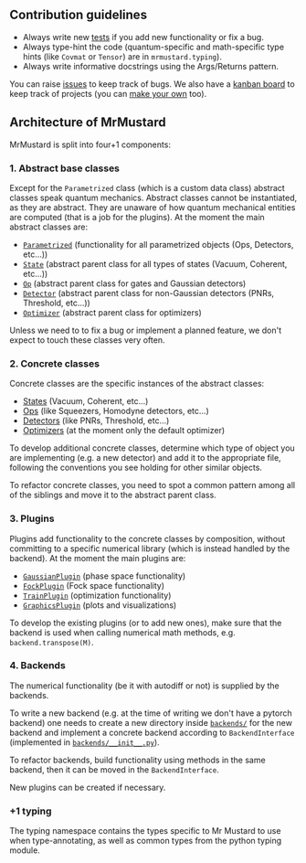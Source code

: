 ## Contribution guidelines

- Always write new [tests](https://github.com/XanaduAI/MrMustard/tree/abstract_backend/mrmustard/tests) if you add new functionality or fix a bug.
- Always type-hint the code (quantum-specific and math-specific type hints (like `Covmat` or `Tensor`) are in `mrmustard.typing`). 
- Always write informative docstrings using the Args/Returns pattern.

You can raise [issues](https://github.com/XanaduAI/MrMustard/issues) to keep track of bugs. We also have a [kanban board](https://github.com/XanaduAI/MrMustard/projects/1) to keep track of projects (you can [make your own](https://github.com/XanaduAI/MrMustard/projects) too).
## Architecture of MrMustard
MrMustard is split into four+1 components:

### 1. Abstract base classes
Except for the `Parametrized` class (which is a custom data class) abstract classes speak quantum mechanics. Abstract classes cannot be instantiated, as they are abstract. They are unaware of how quantum mechanical entities are computed (that is a job for the plugins).
At the moment the main abstract classes are:

- [`Parametrized`](https://github.com/XanaduAI/MrMustard/blob/abstract_backend/mrmustard/abstract/parametrized.py) (functionality for all parametrized objects (Ops, Detectors, etc...))
- [`State`](https://github.com/XanaduAI/MrMustard/blob/abstract_backend/mrmustard/abstract/state.py) (abstract parent class for all types of states (Vacuum, Coherent, etc...))
- [`Op`](https://github.com/XanaduAI/MrMustard/blob/abstract_backend/mrmustard/abstract/op.py) (abstract parent class for gates and Gaussian detectors)
- [`Detector`](https://github.com/XanaduAI/MrMustard/blob/abstract_backend/mrmustard/abstract/detector.py) (abstract parent class for non-Gaussian detectors (PNRs, Threshold, etc...))
- [`Optimizer`](https://github.com/XanaduAI/MrMustard/blob/abstract_backend/mrmustard/abstract/optimizer.py) (abstract parent class for optimizers)

Unless we need to to fix a bug or implement a planned feature, we don't expect to touch these classes very often.

### 2. Concrete classes
Concrete classes are the specific instances of the abstract classes:

- [States](https://github.com/XanaduAI/MrMustard/blob/abstract_backend/mrmustard/concrete/states.py) (Vacuum, Coherent, etc...)
- [Ops](https://github.com/XanaduAI/MrMustard/blob/abstract_backend/mrmustard/concrete/ops.py) (like Squeezers, Homodyne detectors, etc...)
- [Detectors](https://github.com/XanaduAI/MrMustard/blob/abstract_backend/mrmustard/concrete/measurements.py) (like PNRs, Threshold, etc...)
- [Optimizers](https://github.com/XanaduAI/MrMustard/blob/abstract_backend/mrmustard/concrete/optimizers.py) (at the moment only the default optimizer)

To develop additional concrete classes, determine which type of object you are implementing (e.g. a new detector) and add it to the appropriate file, following the conventions you see holding for other similar objects.

To refactor concrete classes, you need to spot a common pattern among all of the siblings and move it to the abstract parent class.

### 3. Plugins
Plugins add functionality to the concrete classes by composition, without committing to a specific numerical library
(which is instead handled by the backend). At the moment the main plugins are:

- [`GaussianPlugin`](https://github.com/XanaduAI/MrMustard/blob/abstract_backend/mrmustard/plugins/GaussianPlugin.py) (phase space functionality)
- [`FockPlugin`](https://github.com/XanaduAI/MrMustard/blob/abstract_backend/mrmustard/plugins/fockplugin.py) (Fock space functionality)
- [`TrainPlugin`](https://github.com/XanaduAI/MrMustard/blob/abstract_backend/mrmustard/plugins/trainplugin.py) (optimization functionality)
- [`GraphicsPlugin`](https://github.com/XanaduAI/MrMustard/blob/abstract_backend/mrmustard/plugins/graphicsplugin.py) (plots and visualizations)

To develop the existing plugins (or to add new ones), make sure that the backend is used when calling numerical math methods, e.g. `backend.transpose(M)`.

### 4. Backends
The numerical functionality (be it with autodiff or not) is supplied by the backends.

To write a new backend (e.g. at the time of writing we don't have a pytorch backend) 
one needs to create a new directory inside [`backends/`](https://github.com/XanaduAI/MrMustard/tree/abstract_backend/mrmustard/backends) for the new backend and implement
a concrete backend according to `BackendInterface` (implemented
in [`backends/__init__.py`](https://github.com/XanaduAI/MrMustard/blob/abstract_backend/mrmustard/backends/__init__.py)).

To refactor backends, build functionality using methods in the same backend, then it can be moved in the `BackendInterface`.

New plugins can be created if necessary.

### +1 typing
The typing namespace contains the types specific to Mr Mustard to use when type-annotating, as well as common types from the python typing module.